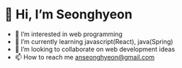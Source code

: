 # 👋 Hi, I’m Seonghyeon
- 👀 I’m interested in web programming
- 🌱 I’m currently learning javascript(React), java(Spring)
- 💞️ I’m looking to collaborate on web development ideas
- 📫 How to reach me anseonghyeon@gmail.com


